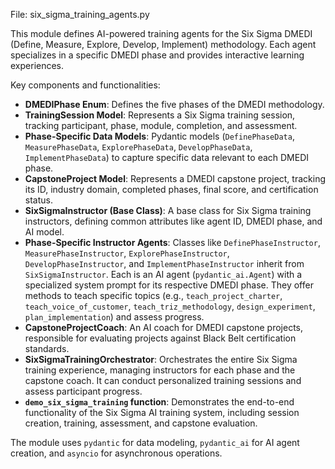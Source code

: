 File: six_sigma_training_agents.py

This module defines AI-powered training agents for the Six Sigma DMEDI (Define, Measure, Explore, Develop, Implement) methodology. Each agent specializes in a specific DMEDI phase and provides interactive learning experiences.

Key components and functionalities:

- **DMEDIPhase Enum**: Defines the five phases of the DMEDI methodology.
- **TrainingSession Model**: Represents a Six Sigma training session, tracking participant, phase, module, completion, and assessment.
- **Phase-Specific Data Models**: Pydantic models (`DefinePhaseData`, `MeasurePhaseData`, `ExplorePhaseData`, `DevelopPhaseData`, `ImplementPhaseData`) to capture specific data relevant to each DMEDI phase.
- **CapstoneProject Model**: Represents a DMEDI capstone project, tracking its ID, industry domain, completed phases, final score, and certification status.
- **SixSigmaInstructor (Base Class)**: A base class for Six Sigma training instructors, defining common attributes like agent ID, DMEDI phase, and AI model.
- **Phase-Specific Instructor Agents**: Classes like `DefinePhaseInstructor`, `MeasurePhaseInstructor`, `ExplorePhaseInstructor`, `DevelopPhaseInstructor`, and `ImplementPhaseInstructor` inherit from `SixSigmaInstructor`. Each is an AI agent (`pydantic_ai.Agent`) with a specialized system prompt for its respective DMEDI phase. They offer methods to teach specific topics (e.g., `teach_project_charter`, `teach_voice_of_customer`, `teach_triz_methodology`, `design_experiment`, `plan_implementation`) and assess progress.
- **CapstoneProjectCoach**: An AI coach for DMEDI capstone projects, responsible for evaluating projects against Black Belt certification standards.
- **SixSigmaTrainingOrchestrator**: Orchestrates the entire Six Sigma training experience, managing instructors for each phase and the capstone coach. It can conduct personalized training sessions and assess participant progress.
- **`demo_six_sigma_training` function**: Demonstrates the end-to-end functionality of the Six Sigma AI training system, including session creation, training, assessment, and capstone evaluation.

The module uses `pydantic` for data modeling, `pydantic_ai` for AI agent creation, and `asyncio` for asynchronous operations.